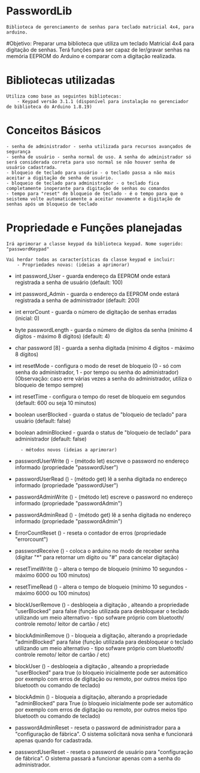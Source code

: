 # PasswordLib
	Biblioteca de gerenciamento de senhas para teclado matricial 4x4, para arduino.
#Objetivo: 
	Preparar uma biblioteca que utiliza um teclado Matricial 4x4 para digitação de senhas. Terá funções para ser capaz de ler/gravar senhas na memória EEPROM do Arduino e comparar com a digitação realizada.
# Bibliotecas utilizadas
	Utiliza como base as seguintes bibliotecas:
		- Keypad versão 3.1.1 (disponível para instalação no gerenciador de biblioteca do Arduino 1.8.19)


# Conceitos Básicos
	- senha de administrador - senha utilizada para recursos avançados de segurança
	- senha de usuário - senha normal de uso. A senha do administrador só será considerada correta para uso normal se não houver senha de usuário cadastrada.
	- bloqueio de teclado para usuário - o teclado passa a não mais aceitar a digitação de senha de usuário.
	- bloqueio de teclado para administrador - o teclado fica completamente inoperante para digitação de senhas ou comandos
	- tempo para "reset" de bloqueio de teclado - é o tempo para que o seistema volte automaticamente a aceitar novamente a digitação de senhas após um bloqueio de teclado


# Propriedade e Funções planejadas
    Irá aprimorar a classe keypad da biblioteca keypad. Nome sugerido: "passwordKeypad" 

	Vai herdar todas as características da classe keypad e incluir:
		- Propriedades novas: (ideias a aprimorar)
* int password_User - guarda endereço da EEPROM onde estará registrada a senha de usuário (default: 100)
* int password_Admin - guarda o endereço da EEPROM onde estará registrada a senha de administrador (default: 200)
* int errorCount - guarda o número de digitação de senhas erradas (inicial: 0)
* byte passwordLength - guarda o número de dígitos da senha (mínimo 4 dígitos - máximo 8 dígitos) (default: 4)
* char password [8] - guarda a senha digitada (mínimo 4 dígitos - máximo 8 dígitos)
* int resetMode - configura o modo de reset de bloqueio (0 - só com senha do administrador, 1 - por tempo ou senha do administrador) (Observação: caso erre várias vezes a senha do administrador, utiliza o bloqueio de tempo sempre)
* int resetTime - configura o tempo do reset de bloqueio em segundos (default: 600 ou seja 10 minutos)
* boolean userBlocked - guarda o status de "bloqueio de teclado" para usuário (default: false)
* boolean adminBlocked - guarda o status de "bloqueio de teclado" para administrador (default: false)

		- métodos novos (ideias a aprimorar)
* passwordUserWrite () - (método let) escreve o password no endereço informado (propriedade "passwordUser") 
* passwordUserRead () - (método get) lê a senha digitada no endereço informado (propriedade "passwordUser")
* passwordAdminWrite () - (método let) escreve o password no endereço informado (propriedade "passwordAdmin") 
* passwordAdminRead () - (método get) lê a senha digitada no endereço informado (propriedade "passwordAdmin")

* ErrorCountReset () - reseta o contador de erros (propriedade "errorcount")
* passwordReceive () - coloca o arduino no modo de receber senha (digitar "*" para retornar um dígito ou "#" para cancelar digitação)

* resetTimeWrite () - altera o tempo de bloqueio (mínimo 10 segundos - máximo 6000 ou 100 minutos) 
* resetTimeRead () - altera o tempo de bloqueio (mínimo 10 segundos - máximo 6000 ou 100 minutos)
* blockUserRemove () - desbloqeia a digitação , alteando a propriedade "userBlocked" para false (função utilizada para desbloquear o teclado utilizando um meio alternativo - tipo sofware próprio com bluetooth/ controle remoto/ leitor de cartão / etc) 
* blockAdminRemove () - bloqueia a digitação, alterando a propriedade "adminBlocked" para false (função utilizada para desbloquear o teclado utilizando um meio alternativo - tipo sofware próprio com bluetooth/ controle remoto/ leitor de cartão / etc) 
* blockUser () - desbloqeia a digitação , alteando a propriedade "userBlocked" para true (o bloqueio inicialmente pode ser automático por exemplo com erros de digitação ou remoto, por outros meios tipo bluetooth ou comando de teclado) 
* blockAdmin () - bloqueia a digitação, alterando a propriedade "adminBlocked" para True (o bloqueio inicialmente pode ser automático por exemplo com erros de digitação ou remoto, por outros meios tipo bluetooth ou comando de teclado) 
* passwordAdminReset - reseta o password de administrador para a "configuração de fábrica". O sistema solicitará nova senha e funcionará apenas quando for cadastrada.
* passwordUserReset - reseta o password de usuário para "configuração de fábrica". O sistema passará a funcionar apenas com a senha do administrador. 

